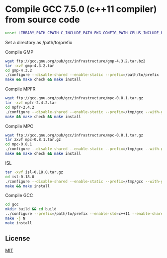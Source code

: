 # Compile GCC 7.5.0 (c++11 compiler) from source code

```bash
unset LIBRARY_PATH CPATH C_INCLUDE_PATH PKG_CONFIG_PATH CPLUS_INCLUDE_PATH INCLUDE
```
Set a directory as /path/to/prefix

Compile GMP
```bash
wget ftp://gcc.gnu.org/pub/gcc/infrastructure/gmp-4.3.2.tar.bz2
tar -xvf gmp-4.3.2.tar
cd gmp-4.3.2
./configure --disable-shared --enable-static --prefix=/path/to/prefix
make && make check && make install
```

Compile MPFR
```bash
wget ftp://gcc.gnu.org/pub/gcc/infrastructure/mpc-0.8.1.tar.gz
tar -xvf mpfr-2.4.2.tar
cd mpfr-2.4.2
./configure --disable-shared --enable-static --prefix=/tmp/gcc --with-gmp=/path/to/prefix
make && make check && make install
```
Compile MPC
```bash
wget ftp://gcc.gnu.org/pub/gcc/infrastructure/mpc-0.8.1.tar.gz
tar zxvf mpc-0.8.1.tar.gz
cd mpc-0.8.1
./configure --disable-shared --enable-static --prefix=/tmp/gcc --with-gmp=/path/to/prefix --with-mpfr=/path/to/prefix
make && make check && make install
```

ISL
```bash
tar -xvf isl-0.18.0.tar.gz
cd isl-0.18.0
./configure --disable-shared --enable-static --prefix=/tmp/gcc --with-gmp=/path/to/prefix
make && make install
```

Compile GCC
```bash
cd gcc
mkdir build && cd build
../configure --prefix=/path/to/prefix --enable-std=c++11 --enable-shared --disable-bootstrap --disable-libstdcxx-pch --enable-languages=all --enable-threads=posix --with-gmp=/path/to/prefix --with-mpfr=/path/to/prefix --with-mpc=/path/to/prefix --with-libisl=/path/to/prefix --disable-multilib --disable-werror
make -j N
make install
```

## License
[MIT](https://choosealicense.com/licenses/mit/)